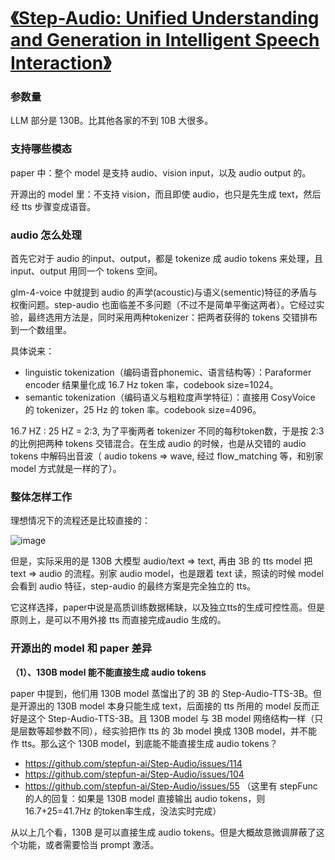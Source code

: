 # [《Step-Audio: Unified Understanding and Generation in Intelligent Speech Interaction》](https://arxiv.org/pdf/2502.11946)

### 参数量
LLM 部分是 130B。比其他各家的不到 10B 大很多。

### 支持哪些模态
paper 中：整个 model 是支持 audio、vision input，以及 audio output 的。

开源出的 model 里：不支持 vision，而且即使 audio，也只是先生成 text，然后经 tts 步骤变成语音。

### audio 怎么处理

首先它对于 audio 的input、output，都是 tokenize 成 audio tokens 来处理，且 input、output 用同一个 tokens 空间。

glm-4-voice 中就提到 audio 的声学(acoustic)与语义(sementic)特征的矛盾与权衡问题。step-audio 也面临差不多问题（不过不是简单平衡这两者）。它经过实验，最终选用方法是，同时采用两种tokenizer：把两者获得的 tokens 交错排布到一个数组里。

具体说来：
- linguistic tokenization（编码语音phonemic、语言结构等）：Paraformer encoder 结果量化成 16.7 Hz token 率，codebook size=1024。
- semantic tokenization（编码语义与粗粒度声学特征）：直接用 CosyVoice 的 tokenizer，25 Hz 的 token 率。codebook size=4096。

16.7 HZ : 25 HZ = 2:3, 为了平衡两者 tokenizer 不同的每秒token数，于是按 2:3 的比例把两种 tokens 交错混合。在生成 audio 的时候，也是从交错的 audio tokens 中解码出音波（ audio tokens => wave, 经过 flow_matching 等，和别家 model 方式就是一样的了）。

### 整体怎样工作

理想情况下的流程还是比较直接的：

![image](https://github.com/user-attachments/assets/e8756678-78d2-43f9-8751-e7869bd48f88)

但是，实际采用的是 130B 大模型 audio/text => text, 再由 3B 的 tts model 把 text => audio 的流程。别家 audio model，也是跟着 text 读，照读的时候 model 会看到 audio 特征，step-audio 的最终方案是完全独立的 tts。

它这样选择，paper中说是高质训练数据稀缺，以及独立tts的生成可控性高。但是原则上，是可以不用外接 tts 而直接完成audio 生成的。

### 开源出的 model 和 paper 差异

**（1）、130B model 能不能直接生成 audio tokens**

paper 中提到，他们用 130B model 蒸馏出了的 3B 的 Step-Audio-TTS-3B。但是开源出的 130B model 本身只能生成 text，后面接的 tts 所用的 model 反而正好是这个 Step-Audio-TTS-3B。且 130B model 与 3B model 网络结构一样（只是层数等超参数不同），经实验把作 tts 的 3b model 换成 130B model，并不能作 tts。那么这个 130B model，到底能不能直接生成 audio tokens？

- https://github.com/stepfun-ai/Step-Audio/issues/114
- https://github.com/stepfun-ai/Step-Audio/issues/104
- https://github.com/stepfun-ai/Step-Audio/issues/55 （这里有 stepFunc 的人的回复：如果是 130B model 直接输出 audio tokens，则 16.7+25=41.7Hz 的token率生成，没法实时完成）

从以上几个看，130B 是可以直接生成 audio tokens。但是大概故意微调屏蔽了这个功能，或者需要恰当 prompt 激活。



